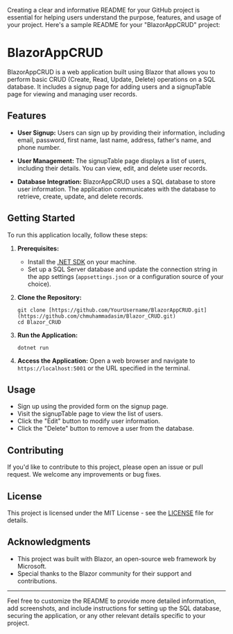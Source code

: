 Creating a clear and informative README for your GitHub project is essential for helping users understand the purpose, features, and usage of your project. Here's a sample README for your "BlazorAppCRUD" project:

# BlazorAppCRUD

BlazorAppCRUD is a web application built using Blazor that allows you to perform basic CRUD (Create, Read, Update, Delete) operations on a SQL database. It includes a signup page for adding users and a signupTable page for viewing and managing user records.

## Features

- **User Signup:** Users can sign up by providing their information, including email, password, first name, last name, address, father's name, and phone number.

- **User Management:** The signupTable page displays a list of users, including their details. You can view, edit, and delete user records.

- **Database Integration:** BlazorAppCRUD uses a SQL database to store user information. The application communicates with the database to retrieve, create, update, and delete records.

## Getting Started

To run this application locally, follow these steps:

1. **Prerequisites:**
   - Install the [.NET SDK](https://dotnet.microsoft.com/download) on your machine.
   - Set up a SQL Server database and update the connection string in the app settings (`appsettings.json` or a configuration source of your choice).

2. **Clone the Repository:**
   ```
   git clone [https://github.com/YourUsername/BlazorAppCRUD.git](https://github.com/chmuhammadasim/Blazor_CRUD.git)
   cd Blazor_CRUD
   ```

3. **Run the Application:**
   ```
   dotnet run
   ```

4. **Access the Application:**
   Open a web browser and navigate to `https://localhost:5001` or the URL specified in the terminal.

## Usage

- Sign up using the provided form on the signup page.
- Visit the signupTable page to view the list of users.
- Click the "Edit" button to modify user information.
- Click the "Delete" button to remove a user from the database.

## Contributing

If you'd like to contribute to this project, please open an issue or pull request. We welcome any improvements or bug fixes.

## License

This project is licensed under the MIT License - see the [LICENSE](LICENSE) file for details.

## Acknowledgments

- This project was built with Blazor, an open-source web framework by Microsoft.
- Special thanks to the Blazor community for their support and contributions.

---

Feel free to customize the README to provide more detailed information, add screenshots, and include instructions for setting up the SQL database, securing the application, or any other relevant details specific to your project.

